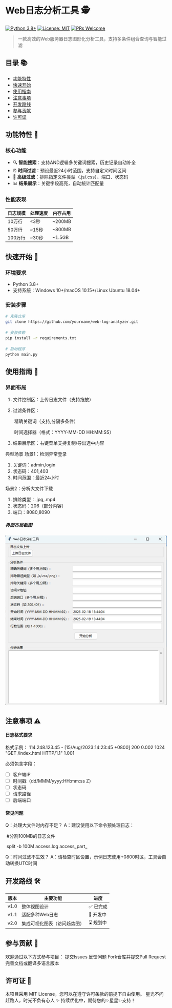 # Web日志分析工具 🕵️

[![Python 3.8+](https://img.shields.io/badge/python-3.8%2B-blue.svg)](https://www.python.org/downloads/)
[![License: MIT](https://img.shields.io/badge/License-MIT-yellow.svg)](https://opensource.org/licenses/MIT)
[![PRs Welcome](https://img.shields.io/badge/PRs-%E6%AC%A2%E8%BF%8E%E6%8F%90%E4%BA%A4-brightgreen.svg)](https://github.com/yourname/web-log-analyzer/pulls)


> 一款高效的Web服务器日志图形化分析工具，支持多条件组合查询与智能过滤

## 目录 📚

- [功能特性](#功能特性)
- [快速开始](#快速开始)
- [使用指南](#使用指南)
- [注意事项](#注意事项)
- [开发路线](#开发路线)
- [参与贡献](#参与贡献)
- [许可证](#许可证)

## 功能特性 🚀

### 核心功能

- 🔍 **智能搜索**：支持AND逻辑多关键词搜索，历史记录自动补全
- ⏰ **时间过滤**：预设最近24小时范围，支持自定义时间区间
- 🚫 **高级过滤**：排除指定文件类型（.js/.css）、端口、状态码
- 📊 **结果展示**：关键字段高亮，自动统计匹配量

### 性能表现

| 日志规模 | 处理速度 | 内存占用 |
| -------- | -------- | -------- |
| 10万行   | <3秒     | ~200MB   |
| 50万行   | ~15秒    | ~800MB   |
| 100万行  | ~30秒    | ~1.5GB   |

## 快速开始 🚴

### 环境要求

- Python 3.8+
- 支持系统：Windows 10+/macOS 10.15+/Linux Ubuntu 18.04+

### 安装步骤

```bash
# 克隆仓库
git clone https://github.com/yourname/web-log-analyzer.git

# 安装依赖
pip install -r requirements.txt

# 启动程序
python main.py

```

## 使用指南 📖

### 界面布局

1. 文件控制区：上传日志文件（支持拖放）

2. 过滤条件区：

   ​	精确关键词（支持,分隔多条件）

   ​	时间选择器（格式：YYYY-MM-DD HH:MM:SS）

3. 结果展示区：右键菜单支持复制/导出选中内容

典型场景
场景1：检测异常登录

1. 关键词：admin,login
2. 状态码：401,403
3. 时间范围：最近24小时

场景2：分析大文件下载

1. 排除类型：.jpg,.mp4
2. 状态码：206（部分内容）
3. 端口：8080,8090

##### 界面布局截图 

[![GUI界面截图](https://raw.githubusercontent.com/M1nkit/Web-log-Analyzer/main/template.png)](https://raw.githubusercontent.com/M1nkit/Web-log-Analyzer/main/template.png)

## 注意事项 ⚠️

#### 日志格式要求

格式示例：
114.248.123.45 - [15/Aug/2023:14:23:45 +0800] 200 0.002 1024 "GET /index.html HTTP/1.1" 1.001

必须包含字段：

- [ ] 客户端IP
- [ ] 时间戳（dd/MMM/yyyy:HH:mm:ss Z）
- [ ] 状态码
- [ ] 请求路径
- [ ] 后端端口

#### 常见问题

Q：处理大文件时内存不足？
A：建议使用以下命令预处理日志：

​    #分割100MB的日志文件

​	  split -b 100M access.log access_part_

Q：时间过滤不生效？
A：请检查时区设置，示例日志使用+0800时区，工具会自动转换UTC时间

## 开发路线 🛠️

| 版本 | 主要功能                     | 进度     |
| ---- | ---------------------------- | -------- |
| v1.0 | 整体视图设计                 | ✅ 已完成 |
| v1.1 | 适配多种Web日志              | 🚧 开发中 |
| v2.0 | 集成可视化图表（访问趋势图） | ⌛ 规划中 |

## 参与贡献 🤝

欢迎通过以下方式参与项目：
提交Issues 反馈问题
Fork仓库并提交Pull Request
完善文档或翻译多语言版本

## 许可证 📜

本项目采用 MIT License，您可以在遵守许可条款的前提下自由使用。
星光不问赶路人，时光不负有心人 ✨
持续优化中，期待您的✨星星✨支持！
